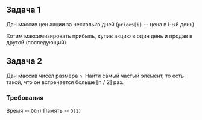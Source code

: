 ## Задача 1

Дан массив цен акции за несколько дней (`prices[i]` -- цена в i-ый день).

Хотим максимизировать прибыль, купив акцию в один день и продав в другой (последующий)

## Задача 2

Дан массив чисел размера `n`.
Найти самый частый элемент, то есть такой,
что он встречается больше ⌊n / 2⌋ раз.

### Требования
Время -- `O(n)`
Память -- `O(1)`